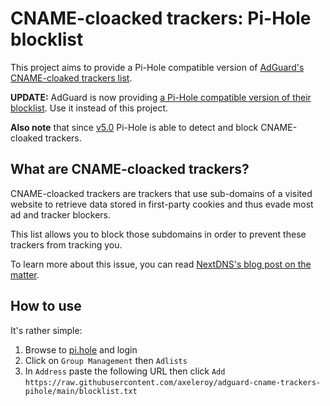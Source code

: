 # CNAME-cloacked trackers: Pi-Hole blocklist

This project aims to provide a Pi-Hole compatible version of [AdGuard's CNAME-cloaked trackers list](https://github.com/AdguardTeam/cname-trackers).

**UPDATE:** AdGuard is now providing [a Pi-Hole compatible version of their blocklist](https://github.com/AdguardTeam/cname-trackers/blob/master/combined_disguised_trackers_justdomains.txt). Use it instead of this project.

**Also note** that since [v5.0](https://pi-hole.net/2020/05/10/pi-hole-v5-0-is-here/) Pi-Hole is able to detect and block CNAME-cloaked trackers.

## What are CNAME-cloacked trackers?
CNAME-cloacked trackers are trackers that use sub-domains of a visited website to retrieve data stored in first-party cookies
and thus evade most ad and tracker blockers.

This list allows you to block those subdomains in order to prevent these trackers from tracking you. 

To learn more about this issue, you can read [NextDNS's blog post on the matter](https://medium.com/nextdns/cname-cloaking-the-dangerous-disguise-of-third-party-trackers-195205dc522a).

## How to use

It's rather simple: 
1. Browse to [pi.hole](http://pi.hole) and login
2. Click on `Group Management` then `Adlists`
3. In `Address` paste the following URL then click `Add`
   `https://raw.githubusercontent.com/axeleroy/adguard-cname-trackers-pihole/main/blocklist.txt`
